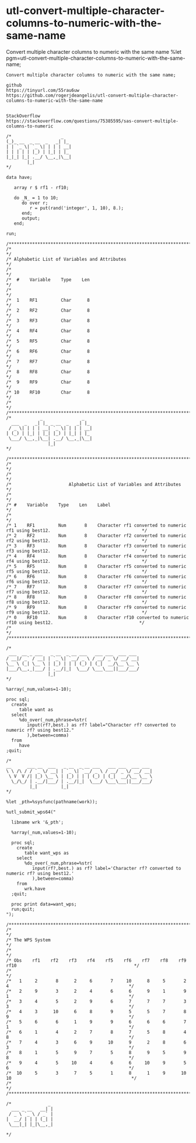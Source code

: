 # utl-convert-multiple-character-columns-to-numeric-with-the-same-name
Convert multiple character columns to numeric with the same name
    %let pgm=utl-convert-multiple-character-columns-to-numeric-with-the-same-name;

    Convert multiple character columns to numeric with the same name;

    github
    https://tinyurl.com/55rau6uw
    https://github.com/rogerjdeangelis/utl-convert-multiple-character-columns-to-numeric-with-the-same-name


    StackOverflow
    https://stackoverflow.com/questions/75385595/sas-convert-multiple-columns-to-numeric

    /*                   _
    (_)_ __  _ __  _   _| |_
    | | `_ \| `_ \| | | | __|
    | | | | | |_) | |_| | |_
    |_|_| |_| .__/ \__,_|\__|
            |_|
    */

    data have;

       array r $ rf1 - rf10;

       do _N_ = 1 to 10;
          do over r;
             r = put(rand('integer', 1, 10), 8.);
          end;
          output;
       end;

    run;

    /**************************************************************************************************************************/
    /*                                                                                                                        */
    /* Alphabetic List of Variables and Attributes                                                                            */
    /*                                                                                                                        */
    /*  #    Variable    Type    Len                                                                                          */
    /*                                                                                                                        */
    /*  1    RF1         Char      8                                                                                          */
    /*  2    RF2         Char      8                                                                                          */
    /*  3    RF3         Char      8                                                                                          */
    /*  4    RF4         Char      8                                                                                          */
    /*  5    RF5         Char      8                                                                                          */
    /*  6    RF6         Char      8                                                                                          */
    /*  7    RF7         Char      8                                                                                          */
    /*  8    RF8         Char      8                                                                                          */
    /*  9    RF9         Char      8                                                                                          */
    /* 10    RF10        Char      8                                                                                          */
    /*                                                                                                                        */
    /**************************************************************************************************************************/
    /*           _               _
      ___  _   _| |_ _ __  _   _| |_
     / _ \| | | | __| `_ \| | | | __|
    | (_) | |_| | |_| |_) | |_| | |_
     \___/ \__,_|\__| .__/ \__,_|\__|
                    |_|
    */

    /**************************************************************************************************************************/
    /*                                                                                                                        */
    /*                                                                                                                        */
    /*                      Alphabetic List of Variables and Attributes                                                       */
    /*                                                                                                                        */
    /* #    Variable    Type    Len    Label                                                                                  */
    /*                                                                                                                        */
    /* 1    RF1         Num       8    Character rf1 converted to numeric rf1 using best12.                                   */
    /* 2    RF2         Num       8    Character rf2 converted to numeric rf2 using best12.                                   */
    /* 3    RF3         Num       8    Character rf3 converted to numeric rf3 using best12.                                   */
    /* 4    RF4         Num       8    Character rf4 converted to numeric rf4 using best12.                                   */
    /* 5    RF5         Num       8    Character rf5 converted to numeric rf5 using best12.                                   */
    /* 6    RF6         Num       8    Character rf6 converted to numeric rf6 using best12.                                   */
    /* 7    RF7         Num       8    Character rf7 converted to numeric rf7 using best12.                                   */
    /* 8    RF8         Num       8    Character rf8 converted to numeric rf8 using best12.                                   */
    /* 9    RF9         Num       8    Character rf9 converted to numeric rf9 using best12.                                   */
    /* 0    RF10        Num       8    Character rf10 converted to numeric rf10 using best12.                                 */
    /*                                                                                                                        */
    /**************************************************************************************************************************/

    /*
     ___  __ _ ___   _ __  _ __ ___   ___ ___  ___ ___
    / __|/ _` / __| | `_ \| `__/ _ \ / __/ _ \/ __/ __|
    \__ \ (_| \__ \ | |_) | | | (_) | (_|  __/\__ \__ \
    |___/\__,_|___/ | .__/|_|  \___/ \___\___||___/___/
                    |_|
    */

    %array(_num,values=1-10);

    proc sql;
      create
         table want as
      select
         %do_over(_num,phrase=%str(
            input(rf?,best.) as rf? label="Character rf? converted to numeric rf? using best12."
            ),between=comma)
      from
         have
    ;quit;

    /*
    __      ___ __  ___   _ __  _ __ ___   ___ ___  ___ ___
    \ \ /\ / / `_ \/ __| | `_ \| `__/ _ \ / __/ _ \/ __/ __|
     \ V  V /| |_) \__ \ | |_) | | | (_) | (_|  __/\__ \__ \
      \_/\_/ | .__/|___/ | .__/|_|  \___/ \___\___||___/___/
             |_|         |_|
    */

    %let _pth=%sysfunc(pathname(work));

    %utl_submit_wps64("

      libname wrk '&_pth';

      %array(_num,values=1-10);

      proc sql;
        create
           table want_wps as
        select
           %do_over(_num,phrase=%str(
              input(rf?,best.) as rf? label='Character rf? converted to numeric rf? using best12.'
              ),between=comma)
        from
           wrk.have
      ;quit;

      proc print data=want_wps;
      run;quit;
    ");

    /**************************************************************************************************************************/
    /*                                                                                                                        */
    /* The WPS System                                                                                                         */
    /*                                                                                                                        */
    /* Obs    rf1    rf2    rf3    rf4    rf5    rf6    rf7    rf8    rf9    rf10                                             */
    /*                                                                                                                        */
    /*   1     2       8      2     6       7     10      8     5       2      4                                              */
    /*   2     9       3      2     4       6      6      9     1       9      1                                              */
    /*   3     4       5      2     9       6      7      7     7       3      3                                              */
    /*   4     3      10      6     8       9      5      5     7       8      9                                              */
    /*   5     6       6      1     9       9      6      6     6       7      1                                              */
    /*   6     1       4      2     7       8      7      5     8       4      8                                              */
    /*   7     4       3      6     9      10      9      2     8       6      3                                              */
    /*   8     1       5      9     7       5      8      9     5       9      8                                              */
    /*   9     4       5     10     4       6      6     10     9       5      6                                              */
    /*  10     5       3      7     5       1      8      1     9      10     10                                              */
    /*                                                                                                                        */
    /**************************************************************************************************************************/

    /*              _
      ___ _ __   __| |
     / _ \ `_ \ / _` |
    |  __/ | | | (_| |
     \___|_| |_|\__,_|

    */
